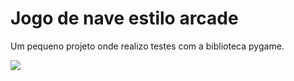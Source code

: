# Jogo de nave estilo arcade

Um pequeno projeto onde realizo testes com a biblioteca pygame. 

![](https://github.com/jogonave/Animação.gif)
